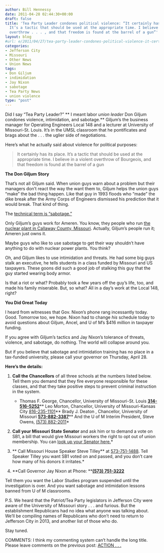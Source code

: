 ```yaml
---
author: Bill Hennessy
date: 2011-04-28 02:44:30+00:00
draft: false
title: 'Tea Party Leader condones political violence: “It certainly has its place.
  It’s a tactic that should be used at the appropriate time. I believe in a violent
  overthrow . . . , and that freedom is found at the barrel of a gun”'
layout: blog
#url: e/2011/04/27/tea-party-leader-condones-political-violence-it-certainly-has-its-place-its-a-tactic-that-should-be-used-at-the-appropriate-time-i-believe-in-a-violent-overthrow-and-that-free/
categories:
- Jefferson City
- Missouri
- Other News
- Union News
tags:
- Don Giljum
- indimidation
- Jay Nixon
- sabotage
- Tea Party News
- union violence
type: "post"
---
```


Did I say “Tea Party Leader?” ** I meant labor _union leader_ Don Giljum condones violence, intimidation, and sabotage.** Giljum’s the business manager for Operating Engineers Local 148 and a lecturer at University of Missouri-St. Louis. It’s in the UMSL classroom that he pontificates and brags about the . . . the uglier side of negotiations.

Here’s what he actually said about violence for political purposes: 



>   It certainly has its place. It’s a tactic that should be used at the appropriate time. I believe in a violent overthrow of Bourgeois, and that freedom is found at the barrel of a gun 







**The Don Giljum Story**

That’s not all Giljum said. When union guys warn about a problem but their managers don’t react the way the want them to, Giljum helps the union guys “make” the bad thing happen. Like that guy in 1993 floods who “made” the dike break after the Army Corps of Engineers dismissed his prediction that it would break. That kind of thing. 

The [technical term is “sabotage.”](https://biggovernment.com/publius/2011/04/25/how-to-college-course-on-violent-union-tactics-part-ii-case-studies-edition/#more-260568) 

Only Giljum’s guys work for Ameren. You know, they people who run [the nuclear plant in Callaway County, Missouri](https://rockinconservative.com/2011/04/27/a-communist-saboteur-at-a-nuclear-power-plant/). Actually, Giljum’s people run it; Ameren just owns it. 

Maybe guys who like to use sabotage to get their way shouldn’t have anything to do with nuclear power plants. You think? 





Oh, and Giljum likes to use intimidation and threats. He had some big guys stalk an executive, he tells students in a class funded by Missouri and US taxpayers. These goons did such a good job of stalking this guy that the guy started wearing body armor. 

Is that a riot or what? Probably took a few years off the guy’s life, too, and made his family miserable. But, so what? All in a day’s work at the Local 148, right? 

**You Did Great Today**

I heard from witnesses that Gov. Nixon’s phone rang incessantly today. Good. Tomorrow too, we hope. Nixon had to change _his_ schedule today to avoid questions about Giljum, Ancel, and U of M’s $416 million in taxpayer funding. 

If you agree with Giljum’s tactics and Jay Nixon’s tolerance of threats, violence, and sabotage, do nothing. The world will collapse around you.

But if you believe that sabotage and intimidation training has no place in a tax-funded university, please call your governor on Thursday, April 28. 

**Here’s the details:**

1. **Call the Chancellors** of all three schools at the numbers listed below. Tell them you demand that they fire everyone responsible for these classes, and that they take positive steps to prevent criminal instruction in the system. 



    * Thomas F. George, Chancellor, University of Missouri-St. Louis **[314-516-5252](tel:314-516-5252)**** Leo Morton, Chancellor, University of Missouri-Kansas City [816-235-1101](tel:816-235-1101)** Brady J. Deaton , Chancellor, University of Missouri **[573-882-3387](tel:573-882-3387)**** And the U of M Interim President, Steve Owens, [(573) 882-2011](tel:%28573%29%20882-2011)*


2. **Call your Missouri State Senator** and ask him or to demand a vote on SB1, a bill that would give Missouri workers the right to opt out of union membership. You can [look up your Senator here.](https://stlouisteaparty.us1.list-manage2.com/track/click?u=b6334042e74991364820c98c6&id=ebb6fd874b&e=b1e997cfb9)*
3. ** Call Missouri House Speaker Steve Tilley** at [573-751-1488](tel:573-751-1488). Tell Speaker Tilley you want SB1 voted on and passed, and you don’t care how many of his donors it irritates.*
4. **Call Governor Jay Nixon at Phone: **[**(573) 751-3222**](tel:%28573%29%20751-3222)

Tell them you want the Labor Studies program suspended until the investigation is over. And you want sabotage and intimidation lessons banned from U of M classrooms.

P.S. We heard that the Patriot/Tea Party legislators in Jefferson City were aware of the University of Missouri story . . . and furious. But the establishment Republicans had no idea what anyone was talking about. We’ll be compiling names of Republicans who don’t need to return to Jefferson City in 2013, and another list of those who do. 

Stay tuned.



COMMENTS: I think my commenting system can’t handle the long title. Please leave comments on the previous post: [ACTION . . .](https://hennessysview.com/missouri-2/action-melt-the-phones/)
